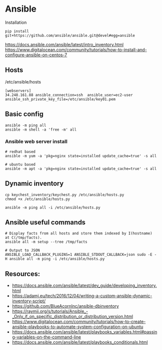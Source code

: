 # Ansible

Installation

```
pip install git+https://github.com/ansible/ansible.git@devel#egg=ansible
```

https://docs.ansible.com/ansible/latest/intro_inventory.html
https://www.digitalocean.com/community/tutorials/how-to-install-and-configure-ansible-on-centos-7

## Hosts

/etc/ansible/hosts

```
[webservers]
34.248.161.88 ansible_connection=ssh  ansible_user=ec2-user  ansible_ssh_private_key_file=/etc/ansible/key01.pem
```

## Basic config

```
ansible -m ping all
ansible -m shell -a 'free -m' all
```

### Ansible web server install

```
# redhat based
ansible -m yum -a 'pkg=nginx state=installed update_cache=true' -s all

# ubuntu based
ansible -m apt -a 'pkg=nginx state=installed update_cache=true' -s all
```

## Dynamic inventory

```
cp keychest_inventory/keychest.py /etc/ansible/hosts.py
chmod +x /etc/ansible/hosts.py

ansible -m ping all -i /etc/ansible/hosts.py
```

## Ansible useful commands

```
# Display facts from all hosts and store them indexed by I(hostname) at C(/tmp/facts).
ansible all -m setup --tree /tmp/facts

# Output to JSON
ANSIBLE_LOAD_CALLBACK_PLUGINS=1 ANSIBLE_STDOUT_CALLBACK=json sudo -E -H ansible all -m ping -i /etc/ansible/hosts.py
```

## Resources:

- https://docs.ansible.com/ansible/latest/dev_guide/developing_inventory.html
- https://adamj.eu/tech/2016/12/04/writing-a-custom-ansible-dynamic-inventory-script/
- https://github.com/BlueAcornInc/ansible-dbinventory
- https://raymii.org/s/tutorials/Ansible_-_Only_if_on_specific_distribution_or_distribution_version.html
- https://www.digitalocean.com/community/tutorials/how-to-create-ansible-playbooks-to-automate-system-configuration-on-ubuntu
- https://docs.ansible.com/ansible/latest/playbooks_variables.html#passing-variables-on-the-command-line
- https://docs.ansible.com/ansible/latest/playbooks_conditionals.html





